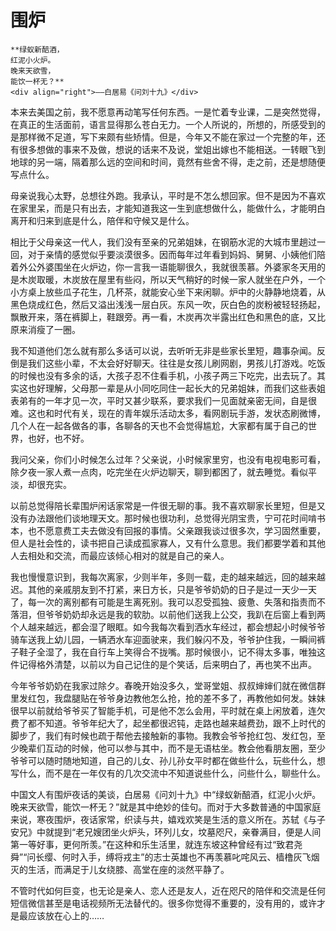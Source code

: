 # 围炉

``` admonish note  
**绿蚁新醅酒，  
红泥小火炉。  
晚来天欲雪，  
能饮一杯无？**     
<div align="right">——白居易《问刘十九》</div>
```


本来去美国之前，我不愿意再动笔写任何东西。一是忙着专业课，二是突然觉得，在真正的生活面前，语言显得那么苍白无力。一个人所说的，所想的，所感受到的是那样微不足道，写下来颇有些矫情。但是，今年又不能在家过一个完整的年，还有很多想做的事来不及做，想说的话来不及说，堂姐出嫁也不能相送。一转眼飞到地球的另一端，隔着那么远的空间和时间，竟然有些舍不得，走之前，还是想随便写点什么。

母亲说我心太野，总想往外跑。我承认，平时是不怎么想回家。但不是因为不喜欢在家里呆，而是只有出去，才能知道我这一生到底想做什么，能做什么，才能明白离开和归来到底是什么，陪伴和守候又是什么。

相比于父母亲这一代人，我们没有至亲的兄弟姐妹，在钢筋水泥的大城市里趟过一回，对于亲情的感觉似乎要淡漠很多。因而每年过年看到妈妈、舅舅、小姨他们陪着外公外婆围坐在火炉边，你一言我一语能聊很久，我就很羡慕。外婆家冬天用的是木炭取暖，木炭放在屋里有些闷，所以天气稍好的时候一家人就坐在户外，一个小方桌上放些瓜子花生，几杯茶，就能安心坐下来闲聊。炉中的火静静地烧着，从黑色烧成红色，然后又溢出浅浅一层白灰。东风一吹，灰白色的炭粉被轻轻扬起，飘散开来，落在裤脚上，鞋跟旁。再一看，木炭再次半露出红色和黑色的底，又比原来消瘦了一圈。

我不知道他们怎么就有那么多话可以说，去听听无非是些家长里短，趣事杂闻。反倒是我们这些小辈，不太会好好聊天。往往是女孩儿刷网剧，男孩儿打游戏。吃饭的时候也没有多余的话，大孩子忍不住看手机，小孩子两三下吃完，出去玩了。其实这也好理解，父母那一辈是从小同吃同住一起长大的兄弟姐妹，而我们这些表姐表弟有的一年才见一次，平时又甚少联系，要求我们一见面就亲密无间，自是很难。这也和时代有关，现在的青年娱乐活动太多，看网剧玩手游，发状态刷微博，几个人在一起各做各的事，各聊各的天也不会觉得尴尬，大家都有属于自己的世界，也好，也不好。

我问父亲，你们小时候怎么过年？父亲说，小时候家里穷，也没有电视电影可看，除夕夜一家人煮一点肉，吃完坐在火炉边聊天，聊到都困了，就去睡觉。看似平淡，却很充实。

以前总觉得陪长辈围炉闲话家常是一件很无聊的事。我不喜欢聊家长里短，但是又没有办法跟他们谈地理天文。那时候也很功利，总觉得光阴宝贵，宁可花时间啃书本，也不愿意费工夫去做没有回报的事情。父亲跟我谈过很多次，学习固然重要，但人是社会性的，读书把自己读成孤家寡人，又有什么意思。我们都要学着和其他人去相处和交流，而最应该倾心相对的就是自己的亲人。

我也慢慢意识到，我每次离家，少则半年，多则一载，走的越来越远，回的越来越迟。其他的亲戚朋友到不打紧，来日方长，只是爷爷奶奶的日子是过一天少一天了，每一次的离别都有可能是生离死别。我可以忍受孤独、疲惫、失落和指责而不落泪，但爷爷奶奶却永远是我的软肋。以前他们送我上公交，我趴在后窗上看到两个人越来越远，都会湿了眼眶。如今我每次看到洒水车经过，都会想起小时候爷爷骑车送我上幼儿园，一辆洒水车迎面驶来，我们躲闪不及，爷爷护住我，一瞬间裤子鞋子全湿了，我在自行车上笑得合不拢嘴。那时候很小，记不得太多事，唯独这件记得格外清楚，以前以为自己记住的是个笑话，后来明白了，再也笑不出声。

今年爷爷奶奶在我家过除夕。春晚开始没多久，堂哥堂姐、叔叔婶婶们就在微信群里发红包，我盘腿贴在爷爷身边教他怎么抢，抢的差不多了，再教他如何发。妹妹很早以前就给爷爷买了智能手机，可是他不怎么会用，平时就在桌上闲放着，连欠费了都不知道。爷爷年纪大了，起坐都很迟钝，走路也越来越费劲，跟不上时代的脚步了，我们有时候也疏于帮他去接触新的事物。我教会爷爷抢红包、发红包，至少晚辈们互动的时候，他可以参与其中，而不是无语枯坐。教会他看朋友圈，至少爷爷可以随时随地知道，自己的儿女、孙儿孙女平时都在做些什么，玩些什么，想写什么，而不是在一年仅有的几次交流中不知道说些什么，问些什么，聊些什么。

中国文人有围炉夜话的美谈，白居易《问刘十九》中“绿蚁新醅酒，红泥小火炉。晚来天欲雪，能饮一杯无？”就是其中绝妙的佳句。而对于大多数普通的中国家庭来说，寒夜围炉，夜话家常，织读与共，嬉戏欢笑是生活的意义所在。苏轼《与子安兄》中就提到“老兄嫂团坐火炉头，环列儿女，坟墓咫尺，亲眷满目，便是人间第一等好事，更何所羡。”在这种和乐生活里，就连东坡这种曾经有过“致君尧舜”“问长缨、何时入手，缚将戎主”的志士英雄也不再羡慕叱咤风云、樯橹灰飞烟灭的生活，而满足于儿女绕膝、高堂在座的淡然平静了。

不管时代如何巨变，也无论是亲人、恋人还是友人，近在咫尺的陪伴和交流是任何短信微信甚至是电话视频所无法替代的。很多你觉得不重要的，没有用的，或许才是最应该放在心上的……
